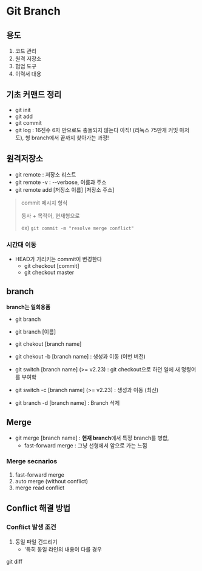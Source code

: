 # Git Branch

## 용도

1. 코드 관리
2. 원격 저장소
3. 협업 도구
4. 이력서 대용

## 기초 커맨드 정리

- git init
- git add
- git commit
- git log : 16진수 6자 만으로도 충돌되지 않는다 아직! (리눅스 75만개 커밋 마저도), 형 branch에서 끝까지 찾아가는 과정!

## 원격저장소

- git remote : 저장소 리스트
- git remote -v : --verbose, 이름과 주소
- git remote add [저징소 이름] [저장소 주소]


> commit 메시지 형식 
>
> 동사 + 목적어, 현재형으로 
>
>ex) `git commit -m "resolve merge conflict"`

### 시간대 이동

- HEAD가 가리키는 commit이 변경한다  
  - git checkout [commit]
  - git checkout master

## branch

**branch는 일회용품**

- git branch
- git branch [이름]

- git chekout [branch name]
- git chekout -b [branch name] : 생성과 이동 (이번 버전)

- git switch [branch name] (>= v2.23) : git checkout으로 하던 일에 새 명령어를 부여핰
- git switch -c [branch name] (>= v2.23) : 생성과 이동 (최신)

- git branch -d [branch name] : Branch 삭제

## Merge

- git merge [branch name] : **현재 branch**에서 특정 branch를 병합, 
  - fast-forward merge : 그냥 선형에서 앞으로 가는 느낌

### Merge secnarios

1. fast-forward merge
2. auto merge (without conflict)
3. merge read conflict

## Conflict 해결 방법

### Conflict 발생 조건

1. 동일 파일 건드리기 
   - '특히 동일 라인의 내용이 다를 경우


git diff 
